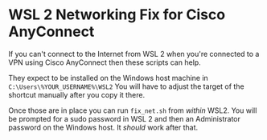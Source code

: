 # WSL 2 Networking Fix for Cisco AnyConnect

If you can't connect to the Internet from WSL 2 when you're connected to a VPN using Cisco AnyConnect then these scripts can help.

They expect to be installed on the Windows host machine in `C:\Users\%YOUR_USERNAME%\WSL2`
You will have to adjust the target of the shortcut manually after you copy it there.

Once those are in place you can run `fix_net.sh` from _within_ WSL2.
You will be prompted for a sudo password in WSL 2 and then an Administrator password on the Windows host.
It _should_ work after that.
